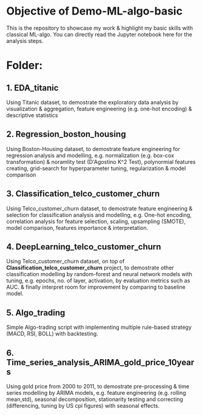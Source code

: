 # Objective of Demo-ML-algo-basic
This is the repository to showcase my work & highlight my basic skills with classical ML-algo. You can directly read the Jupyter notebook here for the analysis steps.

# Folder:
## 1. EDA_titanic
Using Titanic dataset, to demostrate the exploratory data analysis by visualization & aggregation, feature engineering (e.g. one-hot encoding) & descriptive statistics


## 2. Regression_boston_housing
Using Boston-Housing dataset, to demostrate feature engineering for regression analysis and modelling, e.g. normalization (e.g. box-cox transformation) & noramlity test (D'Agostino K^2 Test), polynormial features creating, grid-search for hyperparameter tuning, regularization & model comparison


## 3. Classification_telco_customer_churn
Using Telco_customer_churn dataset, to demostrate feature engineering & selection for classification analysis and modelling, e.g. One-hot encoding, correlation analysis for feature selection, scaling, upsampling (SMOTE), model comparison, features importance & interpretation.


## 4. DeepLearning_telco_customer_churn
Using Telco_customer_churn dataset, on top of __Classification_telco_customer_churn__ project, to demostrate other classification modelling by random-forest and neural network models with tuning, e.g. epochs, no. of layer, activation, by evaluation metrics such as AUC. & finally interpret room for improvement by comparing to baseline model.


## 5. Algo_trading
Simple Algo-trading script with implementing multiple rule-based strategy (MACD, RSI, BOLL) with backtesting. 

## 6. Time_series_analysis_ARIMA_gold_price_10years
Using gold price from 2000 to 2011, to demostrate pre-processing & time series modelling by ARIMA models, e.g. feature engineering (e.g. rolling mean,std), seasonal decomposition, stationarity testing and correcting (differencing, tuning by US cpi figures) with seasonal effects. 
